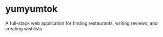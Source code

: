 # yumyumtok
A full-stack web application for finding restaurants, writing reviews, and creating wishlists
